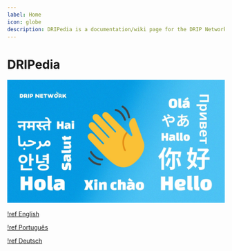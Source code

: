 ```yaml
---
label: Home
icon: globe
description: DRIPedia is a documentation/wiki page for the DRIP Network explaining the inner workings of the Faucet, Reservoir, and Fountain. Learn more about the project's Roadmap, Team, and available Resources.
---
```



# DRIPedia

![DRIPedia is a documentation/wiki project for the DRIP Network.](/static/banner_hello.jpg)

[!ref English](en/intro.md)

[!ref Português](pt/intro.md)

[!ref Deutsch](de/intro.md)
